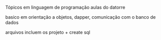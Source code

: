 Tópicos em linguagem de programação
aulas do datorre

basico em orientação a objetos, dapper, comunicação com o banco de dados

arquivos incluem os projeto + create sql
